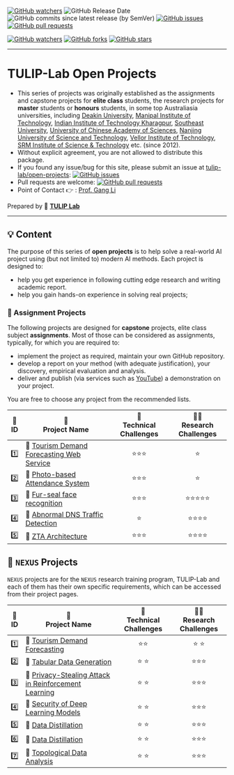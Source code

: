 [![GitHub watchers](https://img.shields.io/badge/tulip--lab-open--projects-brightgreen?style=plastic)](https://github.com/tulip-lab/open-projects)
![GitHub Release Date](https://img.shields.io/github/release-date/tulip-lab/open-projects)
![GitHub commits since latest release (by SemVer)](https://img.shields.io/github/commits-since/tulip-lab/open-projects/latest)
[![GitHub issues](https://img.shields.io/github/issues/tulip-lab/open-projects)](https://github.com/tulip-lab/open-projects/issues)
[![GitHub pull requests](https://img.shields.io/github/issues-pr/tulip-lab/open-projects)](https://github.com/tulip-lab/open-projects/pulls) 


[![GitHub watchers](https://img.shields.io/github/watchers/tulip-lab/pattern.svg?style=social&label=Watch)](https://GitHub.com/tulip-lab/open-projects/watchers/)
[![GitHub forks](https://img.shields.io/github/forks/tulip-lab/pattern.svg?style=social&label=Fork)](https://GitHub.com/tulip-lab/open-projects/network/)
[![GitHub stars](https://img.shields.io/github/stars/tulip-lab/pattern.svg?style=social&label=Star)](https://GitHub.com/tulip-lab/open-projects/stargazers/)

----

# TULIP-Lab Open Projects

- This series of projects was originally established as the assignments and capstone projects for **elite class** students, the research projects for **master** students or **honours** students, in some top Australiasia universities, including [Deakin University](http://wwww.deakin.edu.au), [Manipal Institute of Technology](https://www.manipal.edu), [Indian Institute of Technology Kharagpur](https://www.iitkgp.ac.in/), [Southeast University](http://www.seu.edu.cn), [University of Chinese Academy of Sciences](http://www.ucas.edu.cn), [Nanjing University of Science and Technology](http://www.njust.edu.cn), [Vellor Institute of Technology](http://www.vit.ac.in), [SRM Institute of Science & Technology](https://www.srmist.edu.in/) etc. (since 2012).
- Without explicit agreement, you are not allowed to distribute this package.
- If you found any issue/bug for this site, please submit an issue at [tulip-lab/open-projects](https://github.com/tulip-lab/open-projects/issues): [![GitHub issues](https://img.shields.io/github/issues/tulip-lab/open-projects)](https://github.com/tulip-lab/open-projects/issues)
- Pull requests are welcome: [![GitHub pull requests](https://img.shields.io/github/issues-pr/tulip-lab/open-projects)](https://github.com/tulip-lab/open-projects/pulls) 
- Point of Contact :point_right: : [Prof. Gang Li](https://github.com/tuliplab)

Prepared by :tulip: **[TULIP Lab](https://www.tulip.org.au/members)**

---

## :bulb: Content

The purpose of this series of **open projects** is to help solve a real-world AI project using (but not limited to) modern AI methods. Each project is designed to:
- help you get experience in following cutting edge research and writing academic report.
- help you gain hands-on experience in solving real projects;

### :ledger: Assignment Projects

The following projects are designed for **capstone** projects, elite class subject **assignments**. Most of those can be considered as assignments, typically, for which you are required to:
-  implement the project as required, maintain your own GitHub repository.
-  develop a report on your method (with adequate justification), your discovery, empirical evaluation and analysis.
-  deliver and publish (via services such as [YouTube](www.youtube.com)) a  demonstration on your project.  

You are free to choose any project from the recommended lists. 


| :microscope: <br>  ID   | :ledger: <br> Project Name |  :dart: <br> Technical Challenges  |  :man_teacher: <br> Research Challenges |  
| :----: |  ------| :-------: | :-----: |  
| :one: |  :book: [Tourism Demand Forecasting Web Service](P01/README.md) | :star::star::star: | :star: |  
| :two:  | :book: [Photo-based Attendance System](P02/README.md) | :star::star::star: | :star: |   
| :three:  | :book: [Fur-seal face recognition](P03/README.md) | :star::star::star: | :star::star::star::star::star: |  
| :four:  | :book: [Abnormal DNS Traffic Detection](P04/README.md) | :star: | :star::star::star::star: |  
| :five:  | :book: [ZTA Architecture](P05/README.md) | :star::star::star: | :star::star::star::star: |  



## :ledger: `NEXUS` Projects

`NEXUS` projects are for the `NEXUS` research training program, TULIP-Lab and each of them has their own specific requirements, which can be accessed from their project pages.


| :microscope: <br> ID   | :ledger: <br> Project Name |  :dart: <br> Technical Challenges  |  :man_teacher: <br> Research Challenges |  
| :----:   | ------| :-------: | :-----: |  
| :one:   | :book: [Tourism Demand Forecasting](N01/README.md) | :star::star: | :star: :star:|  
| :two: |   :book: [Tabular Data Generation](N02/README.md) | :star: :star:| :star::star::star: |  
| :three: |   :book: [Privacy-Stealing Attack in Reinforcement Learning](N03/README.md) | :star: :star:| :star::star::star: |  
| :four: |   :book: [Security of Deep Learning Models](N04/README.md) | :star: :star:| :star::star::star: |  
| :five: |   :book: [Data Distillation](N05/README.md) | :star: :star:| :star::star::star: |  
| :six: |   :book: [Data Distillation](N06/README.md) | :star: :star:| :star::star::star: |  
| :seven: |   :book: [Topological Data Analysis](N07/README.md) | :star: :star:| :star::star::star: |  




